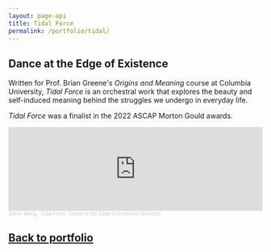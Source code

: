 ```yaml
---
layout: page-api
title: Tidal Force
permalink: /portfolio/tidal/
---
```


## Dance at the Edge of Existence

<!-- ![image](/img/tidal.png){: width="220" }{: style="float: left; margin-right: 1.5em;"} -->

Written for Prof. Brian Greene's *Origins and Meaning* course at Columbia University, *Tidal Force* is an orchestral work that explores the beauty and self-induced meaning behind the struggles we undergo in everyday life.

*Tidal Force* was a finalist in the 2022 ASCAP Morton Gould awards.

<iframe width="100%" height="166" scrolling="no" frameborder="no" allow="autoplay" src="https://w.soundcloud.com/player/?url=https%3A//api.soundcloud.com/tracks/1209543304&color=%234000ff&auto_play=false&hide_related=false&show_comments=true&show_user=true&show_reposts=false&show_teaser=true"></iframe><div style="font-size: 10px; color: #cccccc;line-break: anywhere;word-break: normal;overflow: hidden;white-space: nowrap;text-overflow: ellipsis; font-family: Interstate,Lucida Grande,Lucida Sans Unicode,Lucida Sans,Garuda,Verdana,Tahoma,sans-serif;font-weight: 100;"><a href="https://soundcloud.com/innovative_sounds" title="Jason Wang" target="_blank" style="color: #cccccc; text-decoration: none;">Jason Wang</a> · <a href="https://soundcloud.com/innovative_sounds/tidal-force-dance-at-the-edge-of-existence-excerpt" title="Tidal Force: Dance at the Edge of Existence [Excerpt]" target="_blank" style="color: #cccccc; text-decoration: none;">Tidal Force: Dance at the Edge of Existence [Excerpt]</a></div>

## [Back to portfolio](https://tekne-creative.github.io/tekne/portfolio/)